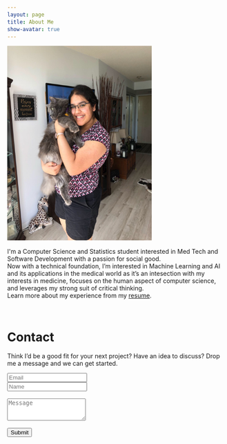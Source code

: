 ```yaml
---
layout: page
title: About Me
show-avatar: true
---
```

<div class="row text-center">
  <div class="col-md-6 col-md-offset-0 col-sm-12 col-sm-offset-0 col-xs-12 col-xs-offset-0 text-center">
    <img src="/img/tiggy_mau.png"
         width="335" height="450" />
  </div>
  <div class="col-md-6 col-md-offset-0 col-sm-12 col-sm-offset-0 col-xs-12 col-xs-offset-0 text-center">
    <p style="float:right; display:block;" align="left">
     I'm a Computer Science and Statistics student interested in Med Tech and Software Development with a passion for social good.<br/>
     Now with a technical foundation, I’m interested in Machine Learning and AI and its applications in the medical world as it’s an intesection with my interests in medicine, focuses on the human aspect of computer science, and leverages my strong suit of critical thinking. <br/>
     Learn more about my experience from my <a href="/img/Parinita_Edke.pdf">resume</a>.
     </p>
  </div>
</div>


&nbsp;
<div id="contactme-section">
<h1 id="contact">Contact</h1>
<p>Think I’d be a good fit for your next project? Have an idea to discuss? Drop me a message and we can get started.</p>
<form action="https://formspree.io/xzbgbwdv" method="POST" class="form" id="contact-form">
  <div class="row">
    <div class="col-xs-6">
      <input type="email" name="_replyto" class="form-control input-lg" placeholder="Email" title="Email">
    </div>
    <div class="col-xs-6">
      <input type="text" name="name" class="form-control input-lg" placeholder="Name" title="Name">
    </div>
    &nbsp;
  </div>
  <input type="hidden" name="_subject" value="New submission from parinitaedke.me">
  <textarea type="text" name="content" class="form-control input-lg" placeholder="Message" title="Message" required="required" rows="3"></textarea>
  <input type="text" name="_gotcha" style="display:none">
  <input type="hidden" name="_next" value="?message=Your message was sent successfully, thanks!" />

  
  <button type="submit" class="btn btn-lg btn-primary">Submit</button>
</form>
</div>
